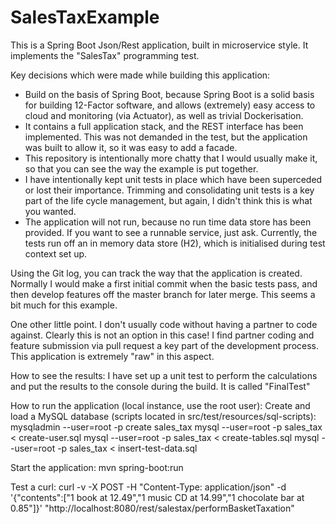 # SalesTaxExample

This is a Spring Boot Json/Rest application, built in microservice style. It implements the "SalesTax" programming test.

Key decisions which were made while building this application:
 - Build on the basis of Spring Boot, because Spring Boot is a solid basis for building 12-Factor software, and allows (extremely)
   easy access to cloud and monitoring (via Actuator), as well as trivial Dockerisation.
 - It contains a full application stack, and the REST interface has been implemented. This was not demanded in the test, but the
   application was built to allow it, so it was easy to add a facade.
 - This repository is intentionally more chatty that I would usually make it, so that you can see the way the example is put together.
 - I have intentionally kept unit tests in place which have been superceded or lost their importance. Trimming and consolidating
   unit tests is a key part of the life cycle management, but again, I didn't think this is what you wanted.
 - The application will not run, because no run time data store has been provided. If you want to see a runnable service, just ask.
   Currently, the tests run off an in memory data store (H2), which is initialised during test context set up.

Using the Git log, you can track the way that the application is created. Normally I would make a first initial commit when the basic
tests pass, and then develop features off the master branch for later merge. This seems a bit much for this example.

One other little point. I don't usually code without having a partner to code against. Clearly this is not an option in this case!
I find partner coding and feature submission via pull request a key part of the development process. This application is extremely
"raw" in this aspect.

How to see the results:
  I have set up a unit test to perform the calculations and put the results to the console during the build. It is called "FinalTest"

How to run the application (local instance, use the root user):
  Create and load a MySQL database (scripts located in src/test/resources/sql-scripts):
	mysqladmin --user=root -p create sales_tax
        mysql --user=root -p sales_tax < create-user.sql
        mysql --user=root -p sales_tax < create-tables.sql
        mysql --user=root -p sales_tax < insert-test-data.sql

  Start the application:
	mvn spring-boot:run
        
  Test a curl:
	curl -v -X POST -H "Content-Type: application/json" -d '{"contents":["1 book at 12.49","1 music CD at 14.99","1 chocolate bar at 0.85"]}' "http://localhost:8080/rest/salestax/performBasketTaxation"


